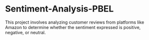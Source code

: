 # Sentiment-Analysis-PBEL
This project involves analyzing customer reviews from platforms like Amazon to determine whether the sentiment expressed is positive, negative, or neutral.
